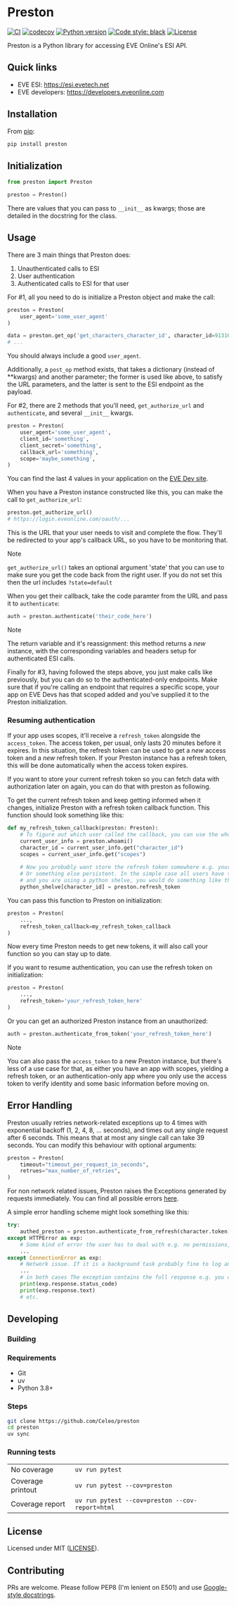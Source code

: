 # Preston

[![CI](https://github.com/Celeo/Preston/actions/workflows/ci.yml/badge.svg)](https://github.com/Celeo/Preston/actions/workflows/ci.yml)
[![codecov](https://codecov.io/gh/Celeo/preston/branch/master/graph/badge.svg?token=2R9RY3P229)](https://codecov.io/gh/Celeo/preston)
[![Python version](https://img.shields.io/badge/Python-3.11+-blue)](https://www.python.org/)
[![Code style: black](https://img.shields.io/badge/code%20style-black-000000.svg)](https://github.com/psf/black)
[![License](https://img.shields.io/badge/License-MIT-green)](LICENSE)

Preston is a Python library for accessing EVE Online's ESI API.

## Quick links

* EVE ESI: <https://esi.evetech.net>
* EVE developers: <https://developers.eveonline.com>

## Installation

From [pip](https://pip.pypa.io/en/stable/):

```sh
pip install preston
```

## Initialization

```python
from preston import Preston

preston = Preston()
```

There are values that you can pass to `__init__` as kwargs; those are detailed in the docstring for the class.

## Usage

There are 3 main things that Preston does:

1. Unauthenticated calls to ESI
2. User authentication
3. Authenticated calls to ESI for that user

For #1, all you need to do is initialize a Preston object and make the call:

```python
preston = Preston(
    user_agent='some_user_agent'
)

data = preston.get_op('get_characters_character_id', character_id=91316135)
# ...
```

You should always include a good `user_agent`.

Additionally, a `post_op` method exists, that takes a dictionary (instead of **kwargs) and another parameter; the former is used like above, to satisfy the URL parameters, and the latter is sent to the ESI endpoint as the payload.

For #2, there are 2 methods that you'll need, `get_authorize_url` and `authenticate`, and several `__init__` kwargs.

```python
preston = Preston(
    user_agent='some_user_agent',
    client_id='something',
    client_secret='something',
    callback_url='something',
    scope='maybe_something',
)
```

You can find the last 4 values in your application on the [EVE Dev site](https://developers.eveonline.com/).

When you have a Preston instance constructed like this, you can make the call to `get_authorize_url`:

```python
preston.get_authorize_url()
# https://login.eveonline.com/oauth/...
```

This is the URL that your user needs to visit and complete the flow. They'll be redirected to your app's callback URL, so you have to be monitoring that.

> [!NOTE]
> `get_authorize_url()` takes an optional argument 'state' that you can use to make sure you get the code back from the right user. 
> If you do not set this then the url includes `?state=default`

When you get their callback, take the code paramter from the URL and pass it to `authenticate`:

```python
auth = preston.authenticate('their_code_here')
```

> [!NOTE]
> The return variable and it's reassignment: this method returns a *new* instance, with the corresponding variables and headers setup for authenticated ESI calls.

Finally for #3, having followed the steps above, you just make calls like previously, but you can do so to the authenticated-only endpoints. Make sure that if you're calling
an endpoint that requires a specific scope, your app on EVE Devs has that scoped added and you've supplied it to the Preston initialization.

### Resuming authentication

If your app uses scopes, it'll receive a `refresh_token` alongside the `access_token`. The access token, per usual, only lasts 20 minutes before it expires. In this situation,
the refresh token can be used to get a *new* access token and a *new* refresh token. If your Preston instance has a refresh token, this will be done automatically when the access token expires.

If you want to store your current refresh token so you can fetch data with authorization later on again, you can do that with preston as following.

To get the current refresh token and keep getting informed when it changes, initialize Preston with a refresh token callback function.
This function should look something like this:

```python
def my_refresh_token_callback(preston: Preston):
    # To figure out which user called the callback, you can use the whoami() function.
    current_user_info = preston.whoami()
    character_id = current_user_info.get("character_id")
    scopes = current_user_info.get("scopes")
    
    # Now you probably want store the refresh token somewhere e.g. your db
    # Or something else persistent. In the simple case all users have the same scopes
    # and you are using a python shelve, you would do something like this:
    python_shelve[character_id] = preston.refresh_token
```

You can pass this function to Preston on initialization:

```python
preston = Preston(
    ...,
    refresh_token_callback=my_refresh_token_callback
)
```

Now every time Preston needs to get new tokens, it will also call your function so you can stay up to date.

If you want to resume authentication, you can use the refresh token on initialization:

```python
preston = Preston(
    ...,
    refresh_token='your_refresh_token_here'
)
```
Or you can get an authorized Preston instance from an unauthorized:

```python
auth = preston.authenticate_from_token('your_refresh_token_here')
```

> [!NOTE]
> You can also pass the `access_token` to a new Preston instance, but there's less of a use case for that, as either you have an app with scopes, yielding a refresh token,
> or an authentication-only app where you only use the access token to verify identity and some basic information before moving on.

## Error Handling

Preston usually retries network-related exceptions up to 4 times with exponential backoff (1, 2, 4, 8, ... seconds), and times out any single request
after 6 seconds. This means that at most any single call can take 39 seconds. You can modify this behaviour with optional arguments:
```python
preston = Preston(
    timeout="timeout_per_request_in_seconds",
    retrues="max_number_of_retries",
)
```

For non network related issues, Preston raises the Exceptions generated by requests immediately. 
You can find all possible errors [here](https://requests.readthedocs.io/en/latest/_modules/requests/exceptions/).

A simple error handling scheme might look something like this:

```python
try:
    authed_preston = preston.authenticate_from_refresh(character.token)
except HTTPError as exp:
    # Some kind of error the user has to deal with e.g. no permissions, token revoked on website
    ...
except ConnectionError as exp:
    # Network issue. If it is a background task probably fine to log and skip, if there is a user tell him network is bad
    ...
    # in both cases The exception contains the full response e.g. you can
    print(exp.response.status_code)
    print(exp.response.text)
    # etc.
```

## Developing

### Building

### Requirements

* Git
* uv
* Python 3.8+

### Steps

```sh
git clone https://github.com/Celeo/preston
cd preston
uv sync
```

### Running tests

| | |
| --- | --- |
| No coverage | `uv run pytest`
| Coverage printout | `uv run pytest --cov=preston` |
| Coverage report | `uv run pytest --cov=preston --cov-report=html` |

## License

Licensed under MIT ([LICENSE](LICENSE)).

## Contributing

PRs are welcome. Please follow PEP8 (I'm lenient on E501) and use [Google-style docstrings](https://www.sphinx-doc.org/en/master/usage/extensions/example_google.html#example-google).
